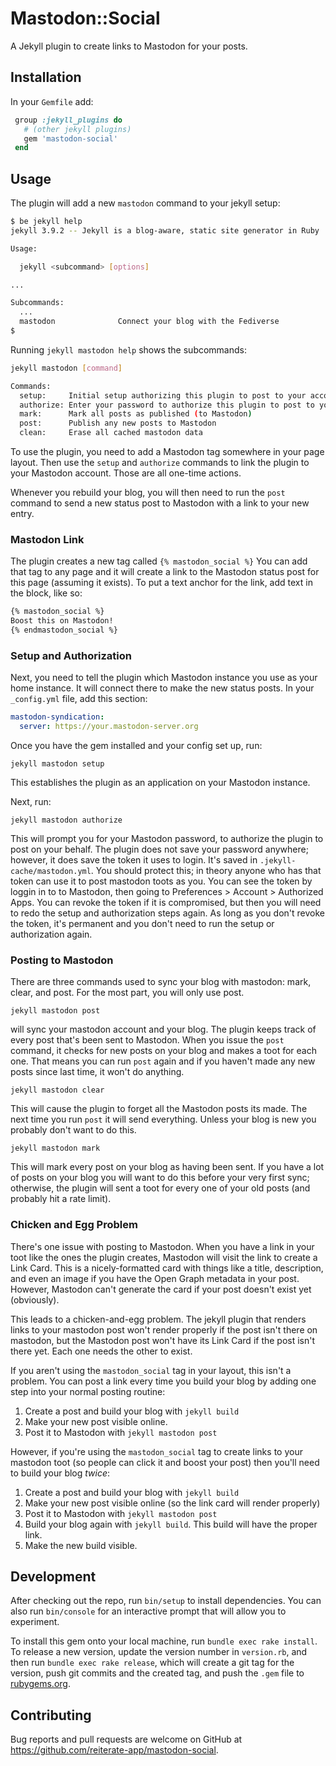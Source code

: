# Mastodon::Social

A Jekyll plugin to create links to Mastodon for your posts.

## Installation

In your `Gemfile` add:
```ruby
 group :jekyll_plugins do
   # (other jekyll plugins)
   gem 'mastodon-social'
 end
```

## Usage

The plugin will add a new `mastodon` command to your jekyll setup:
```sh
$ be jekyll help
jekyll 3.9.2 -- Jekyll is a blog-aware, static site generator in Ruby

Usage:

  jekyll <subcommand> [options]

...

Subcommands:
  ...
  mastodon              Connect your blog with the Fediverse
$
```

Running `jekyll mastodon help` shows the subcommands:
```sh
jekyll mastodon [command]

Commands:
  setup:     Initial setup authorizing this plugin to post to your account
  authorize: Enter your password to authorize this plugin to post to your Mastodon account
  mark:      Mark all posts as published (to Mastodon)
  post:      Publish any new posts to Mastodon
  clean:     Erase all cached mastodon data
```

To use the plugin, you need to add a Mastodon tag somewhere in your page layout. Then use the `setup` and `authorize`
commands to link the plugin to your Mastodon account. Those are all one-time actions.

Whenever you rebuild your blog, you will then need to run the `post` command to send a new status post to Mastodon
with a link to your new entry.

### Mastodon Link

The plugin creates a new tag called `{% mastodon_social %}` You can add that tag to any page and it will create
a link to the Mastodon status post for this page (assuming it exists). To put a text anchor for the link, add text in 
the block, like so:
```html
{% mastodon_social %}
Boost this on Mastodon!
{% endmastodon_social %}
```

### Setup and Authorization

Next, you need to tell the plugin which Mastodon instance you use as your home instance. It will connect there
to make the new status posts. In your `_config.yml` file, add this section:

```yaml
mastodon-syndication:
  server: https://your.mastodon-server.org
```

Once you have the gem installed and your config set up, run:
```
jekyll mastodon setup
```
This establishes the plugin as an application on your Mastodon instance.

Next, run:
```
jekyll mastodon authorize
```
This will prompt you for your Mastodon password, to authorize the plugin to post on your behalf. The plugin does
not save your password anywhere; however, it does save the token it uses to login. It's saved in 
`.jekyll-cache/mastodon.yml`. You should protect this; in theory anyone who has that token can use it to post
mastodon toots as you. You can see the token by loggin in to to Mastodon, then going to 
Preferences > Account > Authorized Apps. You can revoke the token if it is compromised, but then you will need
to redo the setup and authorization steps again. As long as you don't revoke the token, it's permanent and
you don't need to run the setup or authorization again.

### Posting to Mastodon

There are three commands used to sync your blog with mastodon: mark, clear, and post. For the most part, you
will only use post.

```
jekyll mastodon post
```
will sync your mastodon account and your blog. The plugin keeps track of every post that's been sent to Mastodon.
When you issue the `post` command, it checks for new posts on your blog and makes a toot for each one. That means
you can run `post` again and if you haven't made any new posts since last time, it won't do anything.

```
jekyll mastodon clear
```
This will cause the plugin to forget all the Mastodon posts its made. The next time you run `post` it will send
everything. Unless your blog is new you probably don't want to do this.

```
jekyll mastodon mark
```
This will mark every post on your blog as having been sent. If you have a lot of posts on your blog you will want
to do this before your very first sync; otherwise, the plugin will sent a toot for every one of your old posts (and
probably hit a rate limit).

### Chicken and Egg Problem

There's one issue with posting to Mastodon. When you have a link in your toot like the ones the plugin creates,
Mastodon will visit the link to create a Link Card. This is a nicely-formatted card with things like a title,
description, and even an image if you have the Open Graph metadata in your post. However, Mastodon can't generate
the card if your post doesn't exist yet (obviously).

This leads to a chicken-and-egg problem. The jekyll plugin that renders links to your mastodon post won't render
properly if the post isn't there on mastodon, but the Mastodon post won't have its Link Card if the post isn't
there yet. Each one needs the other to exist.

If you aren't using the `mastodon_social` tag in your layout, this isn't a problem. You can post a link
every time you build your blog by adding one step into your normal posting routine:

1. Create a post and build your blog with `jekyll build`
2. Make your new post visible online.
3. Post it to Mastodon with `jekyll mastodon post`

However, if you're using the `mastodon_social` tag to create links to your mastodon toot (so people can click it
and boost your post) then you'll need to build your blog *twice*:

1. Create a post and build your blog with `jekyll build`
2. Make your new post visible online (so the link card will render properly)
3. Post it to Mastodon with `jekyll mastodon post`
4. Build your blog again with `jekyll build`. This build will have the proper link.
5. Make the new build visible.

## Development

After checking out the repo, run `bin/setup` to install dependencies. You can also run `bin/console` for an interactive prompt that will allow you to experiment.

To install this gem onto your local machine, run `bundle exec rake install`. To release a new version, update the version number in `version.rb`, and then run `bundle exec rake release`, which will create a git tag for the version, push git commits and the created tag, and push the `.gem` file to [rubygems.org](https://rubygems.org).

## Contributing

Bug reports and pull requests are welcome on GitHub at https://github.com/reiterate-app/mastodon-social.
